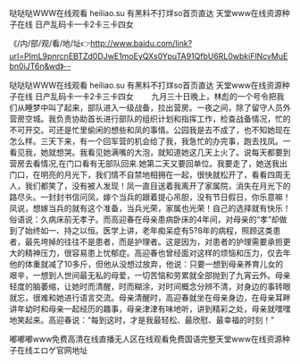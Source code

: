 哒哒哒WWW在线观看
heiliao.su 有黑料不打烊so首页直达
天堂www在线资源种子在线
日产乱码卡一卡2卡三卡四女


《/内/部/观/看/地/址👉http://www.baidu.com/link?url=PImL9pnrcnEBTZd0DJwE1moEyQXs0YpuTA91QfbU6RL0wbkiFlNcvMuEbn0iJT6n&wd》--

哒哒哒WWW在线观看
heiliao.su 有黑料不打烊so首页直达
天堂www在线资源种子在线
日产乱码卡一卡2卡三卡四女
　　九月三十日晚上，林彪的一个号令把我们从睡梦中叫了起来，部队进入一级战备，拉出营房。一夜之间，除了留守人员外营房空城。我负责协助首长进行部队的组织计划和指挥工作，检查战备情况，忙的不可开交。可还是忙里偷闲的想些和凤的事情。公园我是去不成了，也不知她现在怎么样。三天下来，有一个回军营的机会给了我，我急忙的办完事，跑去找凤。一看见我，她就想哭。我看见她满嘴的大泡，就知道她这几天上火了。说每天都要到营房去看情况,在门口看有无部队回来.她第二天又要回单位。我要走了，她送我出门口，在明亮的月光下，我们情不自禁地相拥在一起，很快就松开了，看看四周无人，我们都笑了，没有被人发现！凤一直目送着我离开了家属院，消失在月光下的路尽头。一封封书信问凤，嫁个当兵的跟着提心吊胆，没有节日假日，你乐意嘛！凤说，想嫁当兵的就有这个准备，当兵光荣，家属也光荣！自己的选择就有快乐！
俗语说：久病床前无孝子。而高迎春在母亲患病卧床的4年间，对母亲的“孝”却做到了始终如一、持之以恒。医学上讲，老年痴呆症有5?8年的病程，照顾这类患者，最先垮掉的往往不是患者，而是护理者。这是因为，对患者的护理需要承担更大的精神压力，很容易患上忧郁症。高迎春也曾经面对这样的烦恼和压力，仅去年他的体重就减了10多斤，但他从没想过放弃，他说：只要一想到母亲养育儿女的艰辛，一想到人世间最无私的母爱，一切苦恼和劳累就全部抛到了九宵云外。母亲轻度的脑萎缩，让她时而清醒，时而糊涂，对时间概念分辨不清，对身边的事转眼就忘，很难和她进行语言交流。母亲清醒时，高迎春就坐在母亲身边，在母亲耳畔讲年幼时和母亲一起经历的趣事，母亲津津有味地听，讲到精彩之处，母亲就嘿嘿地笑起来。高迎春说：“每到这时，才是我最轻松、最欣慰、最幸福的时刻！”





嘟嘟嘟www免费高清在线直播无人区在线观看免费国语完整天堂www在线资源种子在线エロゲ官网地址
